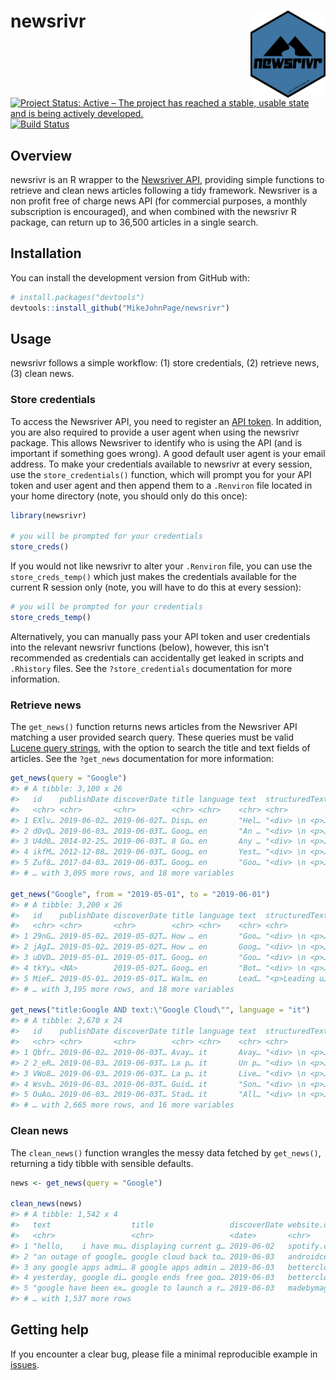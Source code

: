 
<!-- README.md is generated from README.Rmd. Please edit that file -->

# newsrivr <img src='man/figures/logo.png' align="right" height="139" /></a>

<!-- badges: start -->

[![Project Status: Active – The project has reached a stable, usable
state and is being actively
developed.](http://www.repostatus.org/badges/latest/active.svg)](http://www.repostatus.org/#active)
[![Build
Status](https://travis-ci.org/MikeJohnPage/newsrivr.svg?branch=master)](https://travis-ci.org/MikeJohnPage/newsrivr)
<!-- badges: end -->

## Overview

newsrivr is an R wrapper to the [Newsriver API](https://newsriver.io/),
providing simple functions to retrieve and clean news articles following
a tidy framework. Newsriver is a non profit free of charge news API (for
commercial purposes, a monthly subscription is encouraged), and when
combined with the newsrivr R package, can return up to 36,500 articles
in a single search.

## Installation

You can install the development version from GitHub with:

``` r
# install.packages("devtools")
devtools::install_github("MikeJohnPage/newsrivr")
```

## Usage

newsrivr follows a simple workflow: (1) store credentials, (2) retrieve
news, (3) clean news.

### Store credentials

To access the Newsriver API, you need to register an [API
token](https://console.newsriver.io/api-token). In addition, you are
also required to provide a user agent when using the newsrivr package.
This allows Newsriver to identify who is using the API (and is important
if something goes wrong). A good default user agent is your email
address. To make your credentials available to newsrivr at every
session, use the `store_credentials()` function, which will prompt you
for your API token and user agent and then append them to a `.Renviron`
file located in your home directory (note, you should only do this
once):

``` r
library(newsrivr)

# you will be prompted for your credentials
store_creds()
```

If you would not like newsrivr to alter your `.Renviron` file, you can
use the `store_creds_temp()` which just makes the credentials available
for the current R session only (note, you will have to do this at every
session):

``` r
# you will be prompted for your credentials
store_creds_temp()
```

Alternatively, you can manually pass your API token and user credentials
into the relevant newsrivr functions (below), however, this isn’t
recommended as credentials can accidentally get leaked in scripts and
`.Rhistory` files. See the `?store_credentials` documentation for more
information.

### Retrieve news

The `get_news()` function returns news articles from the Newsriver API
matching a user provided search query. These queries must be valid
[Lucene query
strings](https://lucene.apache.org/core/2_9_4/queryparsersyntax.html),
with the option to search the title and text fields of articles. See the
`?get_news` documentation for more information:

``` r
get_news(query = "Google")
#> # A tibble: 3,100 x 26
#>   id    publishDate discoverDate title language text  structuredText url  
#>   <chr> <chr>       <chr>        <chr> <chr>    <chr> <chr>          <chr>
#> 1 EXlv… 2019-06-02… 2019-06-02T… Disp… en       "Hel… "<div> \n <p>… http…
#> 2 dOvQ… 2019-06-03… 2019-06-03T… Goog… en       "An … "<div> \n <p>… http…
#> 3 U4d0… 2014-02-25… 2019-06-03T… 8 Go… en       Any … "<div> \n <p>… http…
#> 4 ikfM… 2012-12-08… 2019-06-03T… Goog… en       Yest… "<div> \n <p>… http…
#> 5 Zuf8… 2017-04-03… 2019-06-03T… Goog… en       "Goo… "<div> \n <p>… http…
#> # … with 3,095 more rows, and 18 more variables

get_news("Google", from = "2019-05-01", to = "2019-06-01")
#> # A tibble: 3,200 x 26
#>   id    publishDate discoverDate title language text  structuredText url  
#>   <chr> <chr>       <chr>        <chr> <chr>    <chr> <chr>          <chr>
#> 1 29nG… 2019-05-02… 2019-05-02T… How … en       "Goo… "<div> \n <p>… http…
#> 2 jAgI… 2019-05-02… 2019-05-02T… How … en       Goog… "<div> \n <p>… http…
#> 3 uDVD… 2019-05-01… 2019-05-01T… Goog… en       "Goo… "<div> \n <p>… http…
#> 4 tkYy… <NA>        2019-05-02T… Goog… en       "Bot… "<div> \n <p>… http…
#> 5 MieF… 2019-05-01… 2019-05-01T… Walm… en       Lead… "<p>Leading u… http…
#> # … with 3,195 more rows, and 18 more variables

get_news("title:Google AND text:\"Google Cloud\"", language = "it")
#> # A tibble: 2,670 x 24
#>   id    publishDate discoverDate title language text  structuredText url  
#>   <chr> <chr>       <chr>        <chr> <chr>    <chr> <chr>          <chr>
#> 1 Qbfr… 2019-06-02… 2019-06-03T… Avay… it       Avay… "<div> \n <p>… http…
#> 2 2_eR… 2019-06-03… 2019-06-03T… La p… it       Un p… "<div> \n <p>… http…
#> 3 VWo8… 2019-06-03… 2019-06-03T… La p… it       Live… "<div> \n <p>… http…
#> 4 Wsvb… 2019-06-03… 2019-06-03T… Guid… it       "Son… "<div> \n <p>… http…
#> 5 OuAo… 2019-06-03… 2019-06-03T… Stad… it       "All… "<div> \n <p>… http…
#> # … with 2,665 more rows, and 16 more variables
```

### Clean news

The `clean_news()` function wrangles the messy data fetched by
`get_news()`, returning a tidy tibble with sensible defaults.

``` r
news <- get_news(query = "Google")

clean_news(news)
#> # A tibble: 1,542 x 4
#>   text                  title                 discoverDate website.domainN…
#>   <chr>                 <chr>                 <date>       <chr>           
#> 1 "hello,    i have mu… displaying current g… 2019-06-02   spotify.com     
#> 2 "an outage of google… google cloud back to… 2019-06-03   androidcentral.…
#> 3 any google apps admi… 8 google apps admin … 2019-06-03   bettercloud.com 
#> 4 yesterday, google di… google ends free goo… 2019-06-03   bettercloud.com 
#> 5 "google have been ex… google to launch a r… 2019-06-03   madebymagnitude…
#> # … with 1,537 more rows
```

## Getting help

If you encounter a clear bug, please file a minimal reproducible example
in [issues](https://github.com/MikeJohnPage/newsrivr/issues).
